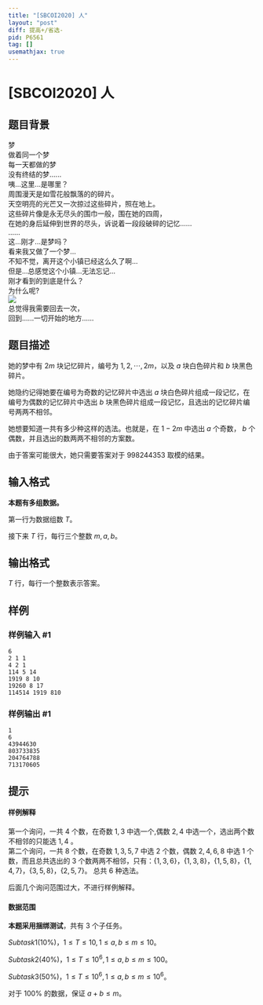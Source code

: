 ```yaml
---
title: "[SBCOI2020] 人"
layout: "post"
diff: 提高+/省选-
pid: P6561
tag: []
usemathjax: true
---
```


# [SBCOI2020] 人
## 题目背景

梦  
做着同一个梦  
每一天都做的梦  
没有终结的梦......  
咦...这里...是哪里？  
周围漫天是如雪花般飘落的的碎片。   
天空明亮的光芒又一次掠过这些碎片，照在地上。  
这些碎片像是永无尽头的围巾一般，围在她的四周，  
在她的身后延伸到世界的尽头，诉说着一段段破碎的记忆......  
......  
这...刚才...是梦吗？  
看来我又做了一个梦...  
不知不觉，离开这个小镇已经这么久了啊...  
但是...总感觉这个小镇...无法忘记...  
刚才看到的到底是什么？  
为什么呢?  
![](https://cdn.luogu.com.cn/upload/image_hosting/xltdmgq1.png)  
总觉得我需要回去一次，  
回到......一切开始的地方......  

## 题目描述

她的梦中有 $2m$ 块记忆碎片，编号为 $1,2,\cdots,2m$，以及 $a$ 块白色碎片和 $b$ 块黑色碎片。

她隐约记得她要在编号为奇数的记忆碎片中选出 $a$ 块白色碎片组成一段记忆，在编号为偶数的记忆碎片中选出 $b$ 块黑色碎片组成一段记忆，且选出的记忆碎片编号两两不相邻。

她想要知道一共有多少种这样的选法。也就是，在 $1-2m$ 中选出 $a$ 个奇数， $b$ 个偶数，并且选出的数两两不相邻的方案数。

由于答案可能很大，她只需要答案对于 $998244353$ 取模的结果。
## 输入格式

**本题有多组数据。**

第一行为数据组数 $T$。

接下来 $T$ 行，每行三个整数 $m,a,b$。
## 输出格式

$T$ 行，每行一个整数表示答案。
## 样例

### 样例输入 #1
```
6
2 1 1
4 2 1
114 5 14
1919 8 10
19260 8 17
114514 1919 810
```
### 样例输出 #1
```
1
6
43944630
803733835
204764788
713170605
```
## 提示

#### 样例解释

第一个询问，一共 $4$ 个数，在奇数 ${1,3}$ 中选一个,偶数 ${2,4}$ 中选一个，选出两个数不相邻的只能选 $1,4$ 。  
第二个询问，一共 $8$ 个数，在奇数 ${1,3,5,7}$ 中选 $2$ 个数，偶数 ${2,4,6,8}$ 中选 $1$ 个数，而且总共选出的 $3$ 个数两两不相邻，只有：$\{1,3,6\}，\{1,3,8\}，\{1,5,8\}，\{1,4,7\}，\{3,5,8\}，\{2,5,7\}$。 总共 $6$ 种选法。

后面几个询问范围过大，不进行样例解释。

#### 数据范围

**本题采用捆绑测试**，共有 $3$ 个子任务。

$Subtask 1 (10\%)$，$1 \le T \le 10, 1 \le a,b \le m \le 10$。

$Subtask 2 (40\%)$，$1 \le T \le 10^6,  1 \le a,b \le m \le 100$。

$Subtask 3 (50\%)$，$1 \le T \le 10^6, 1 \le a,b \le m \le 10^6$。 

对于 $100\%$ 的数据，保证 $a+b \le m$。


